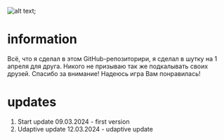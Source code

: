 ![alt text](./img/превью.gif);
# information
Всё, что я сделал в этом GitHub-репозиторири, я сделал в шутку на 1 апреля для друга. Никого не призываю так же подкалывать своих друзей. Спасибо за внимание! Надеюсь игра Вам понравилась!
# updates
1. Start update 09.03.2024 - first version
2. Udaptive update 12.03.2024 - udaptive update 
